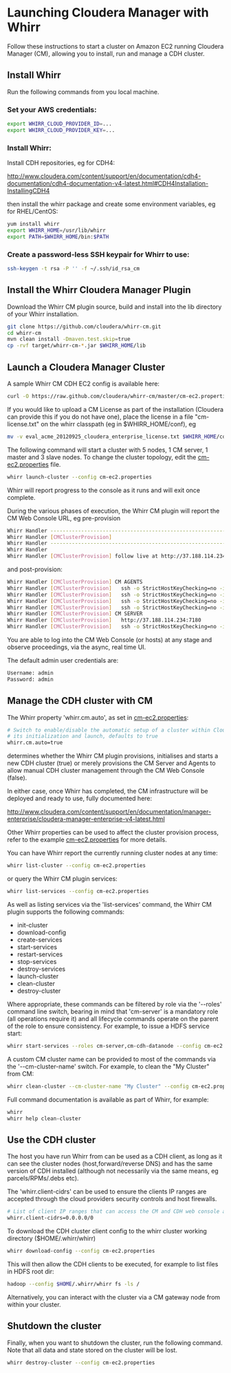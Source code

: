 # Launching Cloudera Manager with Whirr

Follow these instructions to start a cluster on Amazon EC2 running Cloudera Manager (CM),
allowing you to install, run and manage a CDH cluster.

## Install Whirr

Run the following commands from you local machine.

### Set your AWS credentials:
```bash
export WHIRR_CLOUD_PROVIDER_ID=...
export WHIRR_CLOUD_PROVIDER_KEY=...
```

### Install Whirr:

Install CDH repositories, eg for CDH4:

http://www.cloudera.com/content/support/en/documentation/cdh4-documentation/cdh4-documentation-v4-latest.html#CDH4Installation-InstallingCDH4

then install the whirr package and create some environment variables, eg for RHEL/CentOS:

```bash
yum install whirr
export WHIRR_HOME=/usr/lib/whirr
export PATH=$WHIRR_HOME/bin:$PATH
```

### Create a password-less SSH keypair for Whirr to use:

```bash
ssh-keygen -t rsa -P '' -f ~/.ssh/id_rsa_cm
```

## Install the Whirr Cloudera Manager Plugin

Download the Whirr CM plugin source, build and install into the lib directory of your Whirr installation.

```bash
git clone https://github.com/cloudera/whirr-cm.git
cd whirr-cm
mvn clean install -Dmaven.test.skip=true
cp -rvf target/whirr-cm-*.jar $WHIRR_HOME/lib
```

## Launch a Cloudera Manager Cluster

A sample Whirr CM CDH EC2 config is available here: 

```bash
curl -O https://raw.github.com/cloudera/whirr-cm/master/cm-ec2.properties
```

If you would like to upload a CM License as part of the installation (Cloudera can provide this if you do not
have one), place the license in a file "cm-license.txt" on the whirr classpath (eg in $WHIRR_HOME/conf), eg

```bash
mv -v eval_acme_20120925_cloudera_enterprise_license.txt $WHIRR_HOME/conf/cm-license.txt
```

The following command will start a cluster with 5 nodes, 1 CM server, 1 master and 3 slave nodes. To change the
cluster topology, edit the [cm-ec2.properties](https://raw.github.com/cloudera/whirr-cm/master/cm-ec2.properties) file.

```bash
whirr launch-cluster --config cm-ec2.properties
```

Whirr will report progress to the console as it runs and will exit once complete.

During the various phases of execution, the Whirr CM plugin will report the CM Web Console URL, eg pre-provision

```bash
Whirr Handler -----------------------------------------------------------------
Whirr Handler [CMClusterProvision] 
Whirr Handler -----------------------------------------------------------------
Whirr Handler 
Whirr Handler [CMClusterProvision] follow live at http://37.188.114.234:7180
```

and post-provision:

```bash
Whirr Handler [CMClusterProvision] CM AGENTS
Whirr Handler [CMClusterProvision]   ssh -o StrictHostKeyChecking=no -i /root/.ssh/whirr whirr@37.188.114.209
Whirr Handler [CMClusterProvision]   ssh -o StrictHostKeyChecking=no -i /root/.ssh/whirr whirr@37.188.114.210
Whirr Handler [CMClusterProvision]   ssh -o StrictHostKeyChecking=no -i /root/.ssh/whirr whirr@37.188.114.225
Whirr Handler [CMClusterProvision]   ssh -o StrictHostKeyChecking=no -i /root/.ssh/whirr whirr@37.188.114.234
Whirr Handler [CMClusterProvision] CM SERVER
Whirr Handler [CMClusterProvision]   http://37.188.114.234:7180
Whirr Handler [CMClusterProvision]   ssh -o StrictHostKeyChecking=no -i /root/.ssh/whirr whirr@37.188.114.234
```

You are able to log into the CM Web Console (or hosts) at any stage and observe proceedings, via the async, real time UI.

The default admin user credentials are: 

```bash
Username: admin 
Password: admin 
```

## Manage the CDH cluster with CM

The Whirr property 'whirr.cm.auto', as set in [cm-ec2.properties](https://raw.github.com/cloudera/whirr-cm/master/cm-ec2.properties):

```bash
# Switch to enable/disable the automatic setup of a cluster within Cloudera Manager,
# its initialization and launch, defaults to true
whirr.cm.auto=true
```

determines whether the Whirr CM plugin provisions, initialises and starts a new CDH cluster (true)
or merely provisions the CM Server and Agents to allow manual CDH cluster management through
the CM Web Console (false).

In either case, once Whirr has completed, the CM infrastructure will be deployed and ready to
use, fully documented here:

http://www.cloudera.com/content/support/en/documentation/manager-enterprise/cloudera-manager-enterprise-v4-latest.html

Other Whirr properties can be used to affect the cluster provision process, refer to the example 
[cm-ec2.properties](https://raw.github.com/cloudera/whirr-cm/master/cm-ec2.properties) for more details.

You can have Whirr report the currently running cluster nodes at any time:

```bash
whirr list-cluster --config cm-ec2.properties
```

or query the Whirr CM plugin services:

```bash
whirr list-services --config cm-ec2.properties
```

As well as listing services via the 'list-services' command, the Whirr CM plugin supports the
following commands:

* init-cluster
* download-config 
* create-services
* start-services
* restart-services
* stop-services
* destroy-services
* launch-cluster
* clean-cluster
* destroy-cluster

Where appropriate, these commands can be filtered by role via the '--roles' command line switch,
bearing in mind that 'cm-server' is a mandatory role (all operations require it) and all lifecycle
commands operate on the parent of the role to ensure consistency. For example, to issue
a HDFS service start:

```bash
whirr start-services --roles cm-server,cm-cdh-datanode --config cm-ec2.properties
```

A custom CM cluster name can be provided to most of the commands via the '--cm-cluster-name' switch.
For example, to clean the "My Cluster" from CM:

```bash
whirr clean-cluster --cm-cluster-name "My Cluster" --config cm-ec2.properties
```

Full command documentation is available as part of Whirr, for example:

```bash
whirr
whirr help clean-cluster
```

## Use the CDH cluster

The host you have run Whirr from can be used as a CDH client, as long as it can see the cluster 
nodes (host,forward/reverse DNS) and has the same version of CDH installed (although not necessarily
via the same means, eg parcels/RPMs/.debs etc).

The 'whirr.client-cidrs' can be used to ensure the clients IP ranges are accepted through the cloud
providers security controls and host firewalls.

```bash
# List of client IP ranges that can access the CM and CDH web console and client servers
whirr.client-cidrs=0.0.0.0/0
```

To download the CDH cluster client config to the whirr cluster working directory ($HOME/.whirr/whirr)

```bash
whirr download-config --config cm-ec2.properties
```

This will then allow the CDH clients to be executed, for example to list files in HDFS root dir:

```bash
hadoop --config $HOME/.whirr/whirr fs -ls /
```

Alternatively, you can interact with the cluster via a CM gateway node from within your cluster.


## Shutdown the cluster

Finally, when you want to shutdown the cluster, run the following command. Note
that all data and state stored on the cluster will be lost.

```bash
whirr destroy-cluster --config cm-ec2.properties
```
